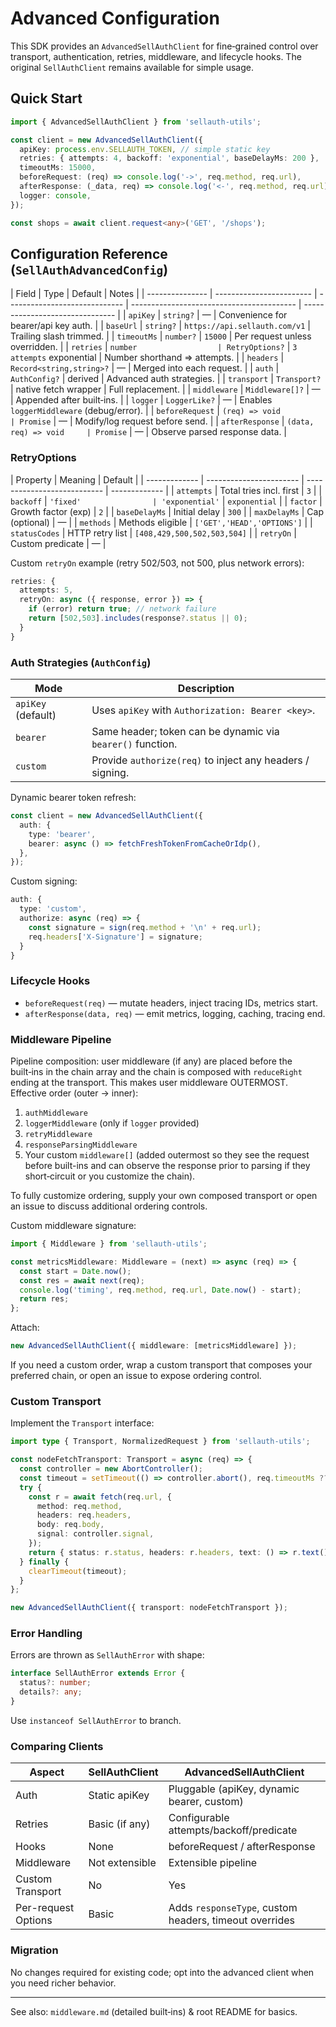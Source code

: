# Advanced Configuration

This SDK provides an `AdvancedSellAuthClient` for fine‑grained control over transport, authentication, retries, middleware, and lifecycle hooks. The original `SellAuthClient` remains available for simple usage.

## Quick Start

```ts
import { AdvancedSellAuthClient } from 'sellauth-utils';

const client = new AdvancedSellAuthClient({
  apiKey: process.env.SELLAUTH_TOKEN, // simple static key
  retries: { attempts: 4, backoff: 'exponential', baseDelayMs: 200 },
  timeoutMs: 15000,
  beforeRequest: (req) => console.log('->', req.method, req.url),
  afterResponse: (_data, req) => console.log('<-', req.method, req.url),
  logger: console,
});

const shops = await client.request<any>('GET', '/shops');
```

## Configuration Reference (`SellAuthAdvancedConfig`)

| Field           | Type                     | Default                       | Notes                                     |
| --------------- | ------------------------ | ----------------------------- | ----------------------------------------- | ------------------------------- |
| `apiKey`        | `string?`                | —                             | Convenience for bearer/api key auth.      |
| `baseUrl`       | `string?`                | `https://api.sellauth.com/v1` | Trailing slash trimmed.                   |
| `timeoutMs`     | `number?`                | `15000`                       | Per request unless overridden.            |
| `retries`       | `number                  | RetryOptions?`                | `3 attempts` exponential                  | Number shorthand => attempts.   |
| `headers`       | `Record<string,string>?` | —                             | Merged into each request.                 |
| `auth`          | `AuthConfig?`            | derived                       | Advanced auth strategies.                 |
| `transport`     | `Transport?`             | native fetch wrapper          | Full replacement.                         |
| `middleware`    | `Middleware[]?`          | —                             | Appended after built‑ins.                 |
| `logger`        | `LoggerLike?`            | —                             | Enables `loggerMiddleware` (debug/error). |
| `beforeRequest` | `(req) => void           | Promise`                      | —                                         | Modify/log request before send. |
| `afterResponse` | `(data, req) => void     | Promise`                      | —                                         | Observe parsed response data.   |

### RetryOptions

| Property      | Meaning                 | Default                     |
| ------------- | ----------------------- | --------------------------- | ------------- |
| `attempts`    | Total tries incl. first | `3`                         |
| `backoff`     | `'fixed'                | 'exponential'`              | `exponential` |
| `factor`      | Growth factor (exp)     | `2`                         |
| `baseDelayMs` | Initial delay           | `300`                       |
| `maxDelayMs`  | Cap (optional)          | —                           |
| `methods`     | Methods eligible        | `['GET','HEAD','OPTIONS']`  |
| `statusCodes` | HTTP retry list         | `[408,429,500,502,503,504]` |
| `retryOn`     | Custom predicate        | —                           |

Custom `retryOn` example (retry 502/503, not 500, plus network errors):

```ts
retries: {
  attempts: 5,
  retryOn: async ({ response, error }) => {
    if (error) return true; // network failure
    return [502,503].includes(response?.status || 0);
  }
}
```

### Auth Strategies (`AuthConfig`)

| Mode               | Description                                                |
| ------------------ | ---------------------------------------------------------- |
| `apiKey` (default) | Uses `apiKey` with `Authorization: Bearer <key>`.          |
| `bearer`           | Same header; token can be dynamic via `bearer()` function. |
| `custom`           | Provide `authorize(req)` to inject any headers / signing.  |

Dynamic bearer token refresh:

```ts
const client = new AdvancedSellAuthClient({
  auth: {
    type: 'bearer',
    bearer: async () => fetchFreshTokenFromCacheOrIdp(),
  },
});
```

Custom signing:

```ts
auth: {
  type: 'custom',
  authorize: async (req) => {
    const signature = sign(req.method + '\n' + req.url);
    req.headers['X-Signature'] = signature;
  }
}
```

### Lifecycle Hooks

- `beforeRequest(req)` — mutate headers, inject tracing IDs, metrics start.
- `afterResponse(data, req)` — emit metrics, logging, caching, tracing end.

### Middleware Pipeline

Pipeline composition: user middleware (if any) are placed before the built‑ins in the chain array and the chain is composed with `reduceRight` ending at the transport. This makes user middleware OUTERMOST. Effective order (outer → inner):

1. `authMiddleware`
2. `loggerMiddleware` (only if `logger` provided)
3. `retryMiddleware`
4. `responseParsingMiddleware`
5. Your custom `middleware[]` (added outermost so they see the request before built-ins and can observe the response prior to parsing if they short‑circuit or you customize the chain).

To fully customize ordering, supply your own composed transport or open an issue to discuss additional ordering controls.

Custom middleware signature:

```ts
import { Middleware } from 'sellauth-utils';

const metricsMiddleware: Middleware = (next) => async (req) => {
  const start = Date.now();
  const res = await next(req);
  console.log('timing', req.method, req.url, Date.now() - start);
  return res;
};
```

Attach:

```ts
new AdvancedSellAuthClient({ middleware: [metricsMiddleware] });
```

If you need a custom order, wrap a custom transport that composes your preferred chain, or open an issue to expose ordering control.

### Custom Transport

Implement the `Transport` interface:

```ts
import type { Transport, NormalizedRequest } from 'sellauth-utils';

const nodeFetchTransport: Transport = async (req) => {
  const controller = new AbortController();
  const timeout = setTimeout(() => controller.abort(), req.timeoutMs ?? 15000);
  try {
    const r = await fetch(req.url, {
      method: req.method,
      headers: req.headers,
      body: req.body,
      signal: controller.signal,
    });
    return { status: r.status, headers: r.headers, text: () => r.text(), ok: r.ok };
  } finally {
    clearTimeout(timeout);
  }
};

new AdvancedSellAuthClient({ transport: nodeFetchTransport });
```

### Error Handling

Errors are thrown as `SellAuthError` with shape:

```ts
interface SellAuthError extends Error {
  status?: number;
  details?: any;
}
```

Use `instanceof SellAuthError` to branch.

### Comparing Clients

| Aspect              | SellAuthClient | AdvancedSellAuthClient                                 |
| ------------------- | -------------- | ------------------------------------------------------ |
| Auth                | Static apiKey  | Pluggable (apiKey, dynamic bearer, custom)             |
| Retries             | Basic (if any) | Configurable attempts/backoff/predicate                |
| Hooks               | None           | beforeRequest / afterResponse                          |
| Middleware          | Not extensible | Extensible pipeline                                    |
| Custom Transport    | No             | Yes                                                    |
| Per-request Options | Basic          | Adds `responseType`, custom headers, timeout overrides |

### Migration

No changes required for existing code; opt into the advanced client when you need richer behavior.

---

See also: `middleware.md` (detailed built‑ins) & root README for basics.
